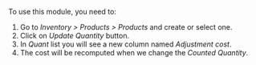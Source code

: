 To use this module, you need to:

1.  Go to *Inventory \> Products \> Products* and create or select one.
2.  Click on *Update Quantity* button.
3.  In *Quant* list you will see a new column named *Adjustment cost*.
4.  The cost will be recomputed when we change the *Counted Quantity*.
